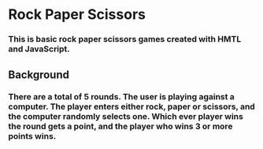 # Rock Paper Scissors

### This is basic rock paper scissors games created with HMTL and JavaScript.

## Background
### There are a total of 5 rounds. The user is playing against a computer. The player enters either rock, paper or scissors, and the computer randomly selects one. Which ever player wins the round gets a point, and the player who wins 3 or more points wins.